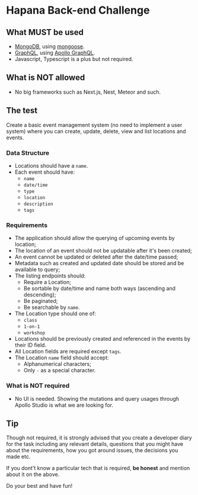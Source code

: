 # Hapana Back-end Challenge

## What MUST be used

- [MongoDB][mongodb-url], using [mongoose][mongoose-url].
- [GraphQL][graphql-url], using [Apollo GraphQL][apollo-graphql-url].
- Javascript, Typescript is a plus but not required.

## What is NOT allowed

- No big frameworks such as Next.js, Nest, Meteor and such.

## The test

Create a basic event management system (no need to implement a user system) where you can create, update, delete, view and list locations and events.

### Data Structure

- Locations should have a `name`.
- Each event should have:
  - `name`
  - `date/time`
  - `type`
  - `location`
  - `description`
  - `tags`

### Requirements

- The application should allow the querying of upcoming events by location;
- The location of an event should not be updatable after it's been created;
- An event cannot be updated or deleted after the date/time passed;
- Metadata such as created and updated date should be stored and be available to query;
- The listing endpoints should:
  - Require a Location;
  - Be sortable by date/time and name both ways (ascending and descending);
  - Be paginated;
  - Be searchable by `name`.
- The Location type should one of:
  - `class`
  - `1-on-1`
  - `workshop`
- Locations should be previously created and referenced in the events by their ID field.
- All Location fields are required except `tags`.
- The Location `name` field should accept:
  - Alphanumerical characters;
  - Only `-` as a special character.
 
### What is NOT required
- No UI is needed. Showing the mutations and query usages through Apollo Studio is what we are looking for.

## Tip

Though not required, it is strongly advised that you create a developer diary for the task including any relevant details, questions that you might have about the requirements, how you got around issues, the decisions you made etc.

If you dont't know a particular tech that is required, **be honest** and mention about it on the above.

Do your best and have fun!

[mongodb-url]: https://www.mongodb.com/
[mongoose-url]: https://mongoosejs.com/
[graphql-url]: https://graphql.org/
[apollo-graphql-url]: https://www.apollographql.com/